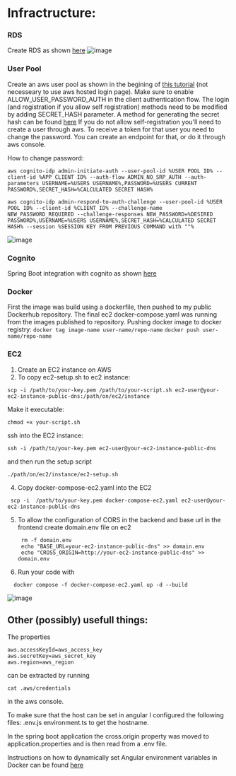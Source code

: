 # Infractructure:

### RDS

Create RDS as shown [here](https://www.youtube.com/watch?v=GSu1g9jvFhY)
![image](https://github.com/jpuci/aws-tick-tack-toe-game/assets/66960260/77086b30-e07f-40f3-ab27-d9585c47d894)



### User Pool

Create an aws user pool as shown in the begining of [this tutorial](https://www.youtube.com/watch?v=o2IM9oI6Eqk&ab_channel=SecurityinAction101) (not necesseary to use aws hosted login page). Make sure to enable ALLOW_USER_PASSWORD_AUTH in the client authentication flow. 
The login (and registration if you allow self registration) methods need to be modified by adding SECRET_HASH parameter. A method for generating the secret hash can be found [here](https://docs.aws.amazon.com/cognito/latest/developerguide/signing-up-users-in-your-app.html#cognito-user-pools-computing-secret-hash)
If you do not allow self-registration you'll need to create a user through aws. To receive a token for that user you need to change the password. You can create an endpoint for that, or do it through aws console.

How to change password:
```
aws cognito-idp admin-initiate-auth --user-pool-id %USER POOL ID% --client-id %APP CLIENT ID% --auth-flow ADMIN_NO_SRP_AUTH --auth-parameters USERNAME=%USERS USERNAME%,PASSWORD=%USERS CURRENT PASSWORD%,SECRET_HASH=%CALCULATED SECRET HASH%
```
```
aws cognito-idp admin-respond-to-auth-challenge --user-pool-id %USER POOL ID% --client-id %CLIENT ID% --challenge-name NEW_PASSWORD_REQUIRED --challenge-responses NEW_PASSWORD=%DESIRED PASSWORD%,USERNAME=%USERS USERNAME%,SECRET_HASH=%CALCULATED SECRET HASH% --session %SESSION KEY FROM PREVIOUS COMMAND with ""%
```
![image](https://github.com/jpuci/aws-tick-tack-toe-game/assets/66960260/01e09418-e527-42ed-87c6-7420ee555701)


### Cognito

Spring Boot integration with cognito as shown [here](https://dev.to/daviidy/api-security-how-to-implement-authentication-and-authorization-with-aws-cognito-in-spring-boot-4713?fbclid=IwAR1RlEKeoMiZwmdQf8b9IOl-8C1DKezTgGCButUdDape5mgLguxveRD9jQQ)

### Docker


First the image was build using a dockerfile, then pushed to my public Dockerhub repository. 
The final ec2 docker-compose.yaml was running from the images published to repository. 
  Pushing docker image to docker registry:
    ```
    docker tag image-name user-name/repo-name
    ```
    ```
    docker push user-name/repo-name
    ```


### EC2


1. Create an EC2 instance on AWS
2. To copy ec2-setup.sh to ec2 instance:
```
scp -i /path/to/your-key.pem /path/to/your-script.sh ec2-user@your-ec2-instance-public-dns:/path/on/ec2/instance

```
Make it executable:
```
chmod +x your-script.sh
```
ssh into the EC2 instance:
```
ssh -i /path/to/your-key.pem ec2-user@your-ec2-instance-public-dns
```
and then run the setup script
```
./path/on/ec2/instance/ec2-setup.sh
```
4. Copy docker-compose-ec2.yaml into the EC2
  ```
   scp -i  /path/to/your-key.pem docker-compose-ec2.yaml ec2-user@your-ec2-instance-public-dns
  ```
5. To allow the configuration of CORS in the backend and base url in the frontend create domain.env file on ec2
   ```
    rm -f domain.env
    echo "BASE_URL=your-ec2-instance-public-dns" >> domain.env
    echo "CROSS_ORIGIN=http://your-ec2-instance-public-dns" >> domain.env
   ```
6. Run your code with
  ```
    docker compose -f docker-compose-ec2.yaml up -d --build
```

![image](https://github.com/jpuci/aws-tick-tack-toe-game/assets/66960260/03a0a122-ddac-4ebe-9450-534eba868b33)


## Other (possibly) usefull things:

The properties 
```
aws.accessKeyId=aws_access_key
aws.secretKey=aws_secret_key
aws.region=aws_region
```
can be extracted by running 
```
cat .aws/credentials
```
in the aws console.

To make sure that the host can be set in angular I configured the following files:
.env.js
environment.ts
to get the hostname.

In the spring boot application the cross.origin property was moved to application.properties and is then read from a .env file.

Instructions on how to dynamically set Angular environment variables in Docker can be found [here](https://pumpingco.de/blog/environment-variables-angular-docker/)

